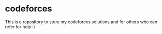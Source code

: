 # codeforces
This is a repository to store my codeforces solutions and for others who can refer for help  :)
